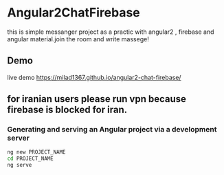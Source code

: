 # Angular2ChatFirebase
this is simple messanger project as a practic with angular2 , firebase and angular material.join the room and write massege!   
## Demo
live demo https://milad1367.github.io/angular2-chat-firebase/
## for iranian users please run vpn because firebase is blocked for iran.

### Generating and serving an Angular project via a development server

```bash
ng new PROJECT_NAME
cd PROJECT_NAME
ng serve
